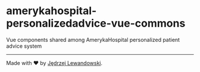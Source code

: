 # amerykahospital-personalizedadvice-vue-commons

Vue components shared among AmerykaHospital personalized patient advice system

---

Made with ❤️ by [Jędrzej Lewandowski](https://jedrzej.lewandowski.doctor/).
